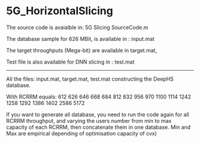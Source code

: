 # 5G_HorizontalSlicing

The source code is avaialble in: 5G Slicing SourceCode.m 

The database sample for 626 MBit, is available in : input.mat

The target throughputs (Mega-bit) are available in target.mat, 

Test file is also available for DNN slicing in : test.mat

--------------------------------------------------------------------------------

All the files: input.mat, target.mat, test.mat constructing the DeepHS database.  

With RCRRM equals: 612 626 646 668 684 812 832 956 970 1100 1114 1242 1258 1292 1386 1402 2586 5172  

If you want to generate all database, you need to run the code again for all RCRRM throughput, and varying the users number from min to max capacity of each RCRRM, then concatenate them in one database. Min and Max are empirical depending of optimisation capacity of cvx)  
